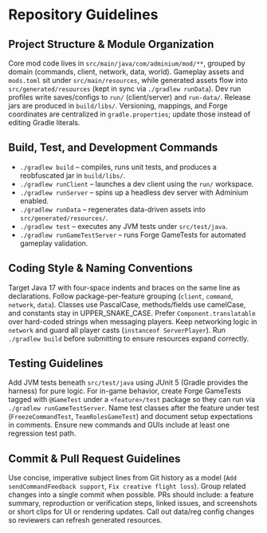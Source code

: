 # Repository Guidelines

## Project Structure & Module Organization
Core mod code lives in `src/main/java/com/adminium/mod/**`, grouped by domain (commands, client, network, data, world). Gameplay assets and `mods.toml` sit under `src/main/resources`, while generated assets flow into `src/generated/resources` (kept in sync via `./gradlew runData`). Dev run profiles write saves/configs to `run/` (client/server) and `run-data/`. Release jars are produced in `build/libs/`. Versioning, mappings, and Forge coordinates are centralized in `gradle.properties`; update those instead of editing Gradle literals.

## Build, Test, and Development Commands
- `./gradlew build` – compiles, runs unit tests, and produces a reobfuscated jar in `build/libs/`.
- `./gradlew runClient` – launches a dev client using the `run/` workspace.
- `./gradlew runServer` – spins up a headless dev server with Adminium enabled.
- `./gradlew runData` – regenerates data-driven assets into `src/generated/resources/`.
- `./gradlew test` – executes any JVM tests under `src/test/java`.
- `./gradlew runGameTestServer` – runs Forge GameTests for automated gameplay validation.

## Coding Style & Naming Conventions
Target Java 17 with four-space indents and braces on the same line as declarations. Follow package-per-feature grouping (`client`, `command`, `network`, `data`). Classes use PascalCase, methods/fields use camelCase, and constants stay in UPPER_SNAKE_CASE. Prefer `Component.translatable` over hard-coded strings when messaging players. Keep networking logic in `network` and guard all player casts (`instanceof ServerPlayer`). Run `./gradlew build` before submitting to ensure resources expand correctly.

## Testing Guidelines
Add JVM tests beneath `src/test/java` using JUnit 5 (Gradle provides the harness) for pure logic. For in-game behavior, create Forge GameTests tagged with `@GameTest` under a `<feature>/test` package so they can run via `./gradlew runGameTestServer`. Name test classes after the feature under test (`FreezeCommandTest`, `TeamRolesGameTest`) and document setup expectations in comments. Ensure new commands and GUIs include at least one regression test path.

## Commit & Pull Request Guidelines
Use concise, imperative subject lines from Git history as a model (`Add sendCommandFeedback support`, `Fix creative flight loss`). Group related changes into a single commit when possible. PRs should include: a feature summary, reproduction or verification steps, linked issues, and screenshots or short clips for UI or rendering updates. Call out data/reg config changes so reviewers can refresh generated resources.
